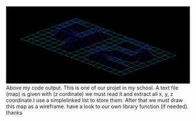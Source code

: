 ![alt tag](myoutput/image.png)
Above my code output.
This is one of our projet in my school. A text file (map) is given with (z cordinate)  we must read it and extract all x, y, z coordinate.I use a simplelinked list to store them. After that we must draw this map as a wireframe.
have a look to our own library function (if needed).
thanks
